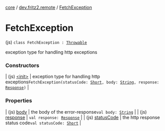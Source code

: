 [core](../../index.md) / [dev.fritz2.remote](../index.md) / [FetchException](./index.md)

# FetchException

(js) `class FetchException : `[`Throwable`](https://kotlinlang.org/api/latest/jvm/stdlib/kotlin/-throwable/index.html)

exception type for handling http exceptions

### Constructors

| (js) [&lt;init&gt;](-init-.md) | exception type for handling http exceptions`FetchException(statusCode: `[`Short`](https://kotlinlang.org/api/latest/jvm/stdlib/kotlin/-short/index.html)`, body: `[`String`](https://kotlinlang.org/api/latest/jvm/stdlib/kotlin/-string/index.html)`, response: `[`Response`](https://kotlinlang.org/api/latest/jvm/stdlib/org.w3c.fetch/-response/index.html)`)` |

### Properties

| (js) [body](body.md) | the body of the error-response`val body: `[`String`](https://kotlinlang.org/api/latest/jvm/stdlib/kotlin/-string/index.html) |
| (js) [response](response.md) | `val response: `[`Response`](https://kotlinlang.org/api/latest/jvm/stdlib/org.w3c.fetch/-response/index.html) |
| (js) [statusCode](status-code.md) | the http response status code`val statusCode: `[`Short`](https://kotlinlang.org/api/latest/jvm/stdlib/kotlin/-short/index.html) |

